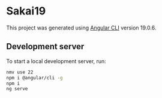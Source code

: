 # Sakai19

This project was generated using [Angular CLI](https://github.com/angular/angular-cli) version 19.0.6.

## Development server

To start a local development server, run:

```bash
nmv use 22
npm i @angular/cli -g
npm i
ng serve
```
